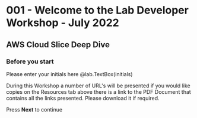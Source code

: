 # 001 - Welcome to the Lab Developer Workshop - July 2022

## AWS Cloud Slice Deep Dive

### Before you start

Please enter your initials here @lab.TextBox(initials)

During this Workshop a number of URL's will be presented if you would like
copies on the Resources tab above there is a link to the PDF Document that
contains all the links presented. Please download it if required.

Press **Next** to continue
